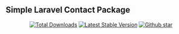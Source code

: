 
## Simple Laravel Contact Package

<p align="center">
<a href="https://packagist.org/packages/YeaminRaat/laravel-contact-package"><img src="https://img.shields.io/packagist/dt/yeaminraat/simple-laravel-contact" alt="Total Downloads"></a>
<a href="https://packagist.org/packages/YeaminRaat/laravel-contact-package"><img src="https://img.shields.io/packagist/v/yeaminraat/simple-laravel-contact" alt="Latest Stable Version"></a>
<a href="https://packagist.org/packages/YeaminRaat/laravel-contact-package"><img src="https://img.shields.io/github/stars/YeaminRaat/laravel-contact-package" alt="Github star"></a>

</p>
